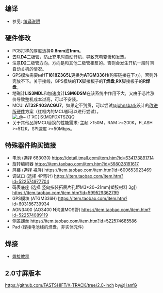 ## 编译
* 参见: [编译说明](https://github.com/FASTSHIFT/X-TRACK/blob/main/Software/README.md)

## 硬件修改
* PCB打样的厚度选择**0.8mm**或**1mm**。
* 去除**D4**二极管，防止充电时自动开机，导致充电变慢和发热。
* 注意**D2**二极管方向，方向是和其他二极管相反的。否则会发生开机一段时间自动关机的情况。
* GPS模块需要由**HT1818Z3G5L**更换为**ATGM336H**(购买链接在下方)，否则外壳放不下。关于接线，GPS模块的**TX**脚接板子的**T焊盘**,**RX**脚接板子的**R焊盘**。
* 地磁计**LIS3MDL**和加速度计**LSM6DSM**在该系统中作用不大，又由于芯片涨价导致整机成本过高，可以不安装。
* MCU: **AT32F403ACGU7**，如果定不到货，可以尝试[@johnsbark](https://github.com/johnsbark)设计的[改进版硬件](https://github.com/FASTSHIFT/X-TRACK/tree/main/Hardware/X-TRACK%20%E6%94%B9%E8%BF%9B%E7%89%88)方案（红框内的MCU都可以进行尝试）。
![_@~ (1`XC( S{MQFDXTSZQQ](https://user-images.githubusercontent.com/26767803/126936789-e303282b-f0cd-4758-b713-bd6ed797a0aa.png)
* 关于其他品牌MCU替换的性能需求: 主频 >150M，RAM >=200K，FLASH >=512K，SPI速度 >=50Mbps。 

## 特殊器件购买链接
* 电池 (选择 683030) https://detail.tmall.com/item.htm?id=634173891714
* 旋转编码器 https://item.taobao.com/item.htm?id=598028191617
* 屏幕 (选择 裸屏) https://item.taobao.com/item.htm?id=600653923469
* 调试口 (选择 4P弯针) https://item.taobao.com/item.htm?id=522574977704
* 码表底座 (选择 竖向按装拓展片孔距M3*20~21mm[塑胶材料 3g]) https://item.taobao.com/item.htm?id=599529362799
* GPS模块 (ATGM336H) https://item.taobao.com/item.htm?id=603186739934
* AON3400 (AO3400 N沟道MOS管) https://item.taobao.com/item.htm?id=522574089119
* 侧盖螺丝 https://item.taobao.com/item.htm?id=522574685586
* Pad (焊接电池线的焊盘，非实体元件)

## 焊接
* [焊接教程](https://github.com/FASTSHIFT/X-TRACK/blob/main/Hardware/%E7%84%8A%E6%8E%A5%E8%B0%83%E8%AF%95%E6%8C%87%E5%8C%97.md)

## 2.0寸屏版本
https://github.com/FASTSHIFT/X-TRACK/tree/2.0-inch by[@HanfG](https://github.com/HanfG)
